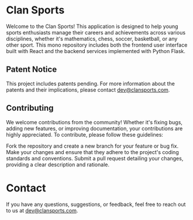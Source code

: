 # Clan Sports

Welcome to the Clan Sports! This application is designed to help young sports enthusiasts manage their careers and achievements across various disciplines, whether it's mathematics, chess, soccer, basketball, or any other sport. This mono repository includes both the frontend user interface built with React and the backend services implemented with Python Flask.

## Patent Notice

This project includes patents pending. For more information about the patents and their implications, please contact dev@clansports.com.

## Contributing

We welcome contributions from the community! Whether it's fixing bugs, adding new features, or improving documentation, your contributions are highly appreciated. To contribute, please follow these guidelines:

Fork the repository and create a new branch for your feature or bug fix.
Make your changes and ensure that they adhere to the project's coding standards and conventions.
Submit a pull request detailing your changes, providing a clear description and rationale.

# Contact

If you have any questions, suggestions, or feedback, feel free to reach out to us at dev@clansports.com.